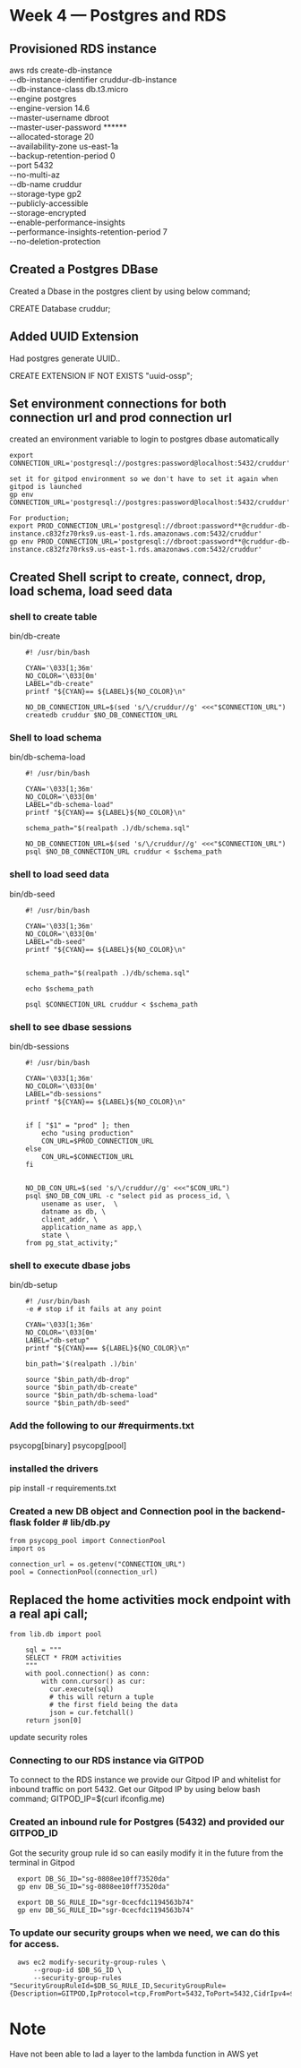 # Week 4 — Postgres and RDS

## Provisioned RDS instance

aws rds create-db-instance \
  --db-instance-identifier cruddur-db-instance \
  --db-instance-class db.t3.micro \
  --engine postgres \
  --engine-version  14.6 \
  --master-username dbroot \
  --master-user-password ****** \
  --allocated-storage 20 \
  --availability-zone us-east-1a \
  --backup-retention-period 0 \
  --port 5432 \
  --no-multi-az \
  --db-name cruddur \
  --storage-type gp2 \
  --publicly-accessible \
  --storage-encrypted \
  --enable-performance-insights \
  --performance-insights-retention-period 7 \
  --no-deletion-protection

  ## Created a Postgres DBase

Created a Dbase in the postgres client by using below command;

  CREATE Database cruddur;

  ## Added UUID Extension
Had postgres generate UUID..

  CREATE EXTENSION IF NOT EXISTS "uuid-ossp";


  ## Set environment connections for both connection url and prod connection url

  created an environment variable to login to postgres dbase automatically

    export CONNECTION_URL='postgresql://postgres:password@localhost:5432/cruddur'

    set it for gitpod environment so we don't have to set it again when gitpod is launched
    gp env CONNECTION_URL='postgresql://postgres:password@localhost:5432/cruddur'

    For production;
    export PROD_CONNECTION_URL='postgresql://dbroot:password**@cruddur-db-instance.c832fz70rks9.us-east-1.rds.amazonaws.com:5432/cruddur'
    gp env PROD_CONNECTION_URL='postgresql://dbroot:password**@cruddur-db-instance.c832fz70rks9.us-east-1.rds.amazonaws.com:5432/cruddur'


## Created Shell script to create, connect, drop, load schema, load seed data

### shell to create table
bin/db-create

        #! /usr/bin/bash

        CYAN='\033[1;36m'
        NO_COLOR='\033[0m'
        LABEL="db-create"
        printf "${CYAN}== ${LABEL}${NO_COLOR}\n"

        NO_DB_CONNECTION_URL=$(sed 's/\/cruddur//g' <<<"$CONNECTION_URL")
        createdb cruddur $NO_DB_CONNECTION_URL

### Shell to load schema
bin/db-schema-load

        #! /usr/bin/bash

        CYAN='\033[1;36m'
        NO_COLOR='\033[0m'
        LABEL="db-schema-load"
        printf "${CYAN}== ${LABEL}${NO_COLOR}\n"

        schema_path="$(realpath .)/db/schema.sql"

        NO_DB_CONNECTION_URL=$(sed 's/\/cruddur//g' <<<"$CONNECTION_URL")
        psql $NO_DB_CONNECTION_URL cruddur < $schema_path


### shell to load seed data
bin/db-seed

        #! /usr/bin/bash

        CYAN='\033[1;36m'
        NO_COLOR='\033[0m'
        LABEL="db-seed"
        printf "${CYAN}== ${LABEL}${NO_COLOR}\n"


        schema_path="$(realpath .)/db/schema.sql"

        echo $schema_path

        psql $CONNECTION_URL cruddur < $schema_path

### shell to see dbase sessions
bin/db-sessions

        #! /usr/bin/bash
        
        CYAN='\033[1;36m'
        NO_COLOR='\033[0m'
        LABEL="db-sessions"
        printf "${CYAN}== ${LABEL}${NO_COLOR}\n"


        if [ "$1" = "prod" ]; then
            echo "using production"
            CON_URL=$PROD_CONNECTION_URL
        else
            CON_URL=$CONNECTION_URL
        fi


        NO_DB_CON_URL=$(sed 's/\/cruddur//g' <<<"$CON_URL")
        psql $NO_DB_CON_URL -c "select pid as process_id, \
            usename as user,  \
            datname as db, \
            client_addr, \
            application_name as app,\
            state \
        from pg_stat_activity;"

### shell to execute dbase jobs
bin/db-setup

        #! /usr/bin/bash
        -e # stop if it fails at any point
        
        CYAN='\033[1;36m'
        NO_COLOR='\033[0m'
        LABEL="db-setup"
        printf "${CYAN}=== ${LABEL}${NO_COLOR}\n"

        bin_path='$(realpath .)/bin'

        source "$bin_path/db-drop"
        source "$bin_path/db-create"
        source "$bin_path/db-schema-load"
        source "$bin_path/db-seed"

### Add the following to our #requirments.txt

  psycopg[binary]
  psycopg[pool]

### installed the drivers

  pip install -r requirements.txt


### Created a new DB object and Connection pool in the backend-flask folder # lib/db.py

    from psycopg_pool import ConnectionPool
    import os

    connection_url = os.getenv("CONNECTION_URL")
    pool = ConnectionPool(connection_url)

## Replaced the home activities mock endpoint with a real api call;
    from lib.db import pool

        sql = """
        SELECT * FROM activities
        """
        with pool.connection() as conn:
            with conn.cursor() as cur:
              cur.execute(sql)
              # this will return a tuple
              # the first field being the data
              json = cur.fetchall()
        return json[0]


update security roles
### Connecting to our RDS instance via GITPOD
To connect to the RDS instance we provide our Gitpod IP and whitelist for inbound traffic on port 5432. Get our Gitpod IP by using below bash command;
    GITPOD_IP=$(curl ifconfig.me)


### Created an inbound rule for Postgres (5432) and provided our GITPOD_ID
Got the security group rule id so can easily modify it in the future from the terminal in Gitpod

      export DB_SG_ID="sg-0808ee10ff73520da"
      gp env DB_SG_ID="sg-0808ee10ff73520da"

      export DB_SG_RULE_ID="sgr-0cecfdc1194563b74"
      gp env DB_SG_RULE_ID="sgr-0cecfdc1194563b74"

### To update our security groups when we need, we can do this for access.

      aws ec2 modify-security-group-rules \
          --group-id $DB_SG_ID \
          --security-group-rules "SecurityGroupRuleId=$DB_SG_RULE_ID,SecurityGroupRule={Description=GITPOD,IpProtocol=tcp,FromPort=5432,ToPort=5432,CidrIpv4=$GITPOD_IP/32}"

# Note
Have not been able to lad a layer to the lambda function in AWS yet